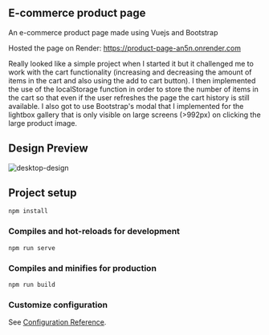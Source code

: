 ## E-commerce product page

An e-commerce product page made using Vuejs and Bootstrap

Hosted the page on Render: https://product-page-an5n.onrender.com

Really looked like a simple project when I started it but it challenged me to work with the cart functionality (increasing and decreasing the amount of items in the cart and also using the add to cart button). I then implemented the use of the localStorage function in order to store the number of items in the cart so that even if the user refreshes the page the cart history is still available. I also got to use Bootstrap's modal that I implemented for the lightbox gallery that is only visible on large screens (>992px) on clicking the large product image.

## Design Preview

![desktop-design](https://github.com/MuchiriAndrew/Front-End-Projects/assets/121347385/9483b63d-a05b-4437-9220-dbcbc3d5288f)


## Project setup
```
npm install
```

### Compiles and hot-reloads for development
```
npm run serve
```

### Compiles and minifies for production
```
npm run build
```

### Customize configuration
See [Configuration Reference](https://cli.vuejs.org/config/).
